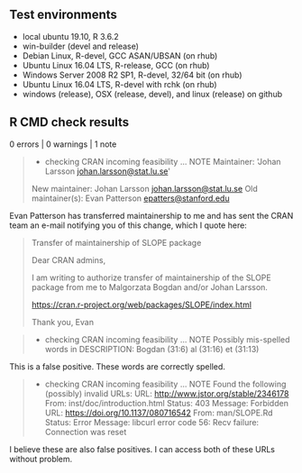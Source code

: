 ## Test environments

* local ubuntu 19.10, R 3.6.2
* win-builder (devel and release)
* Debian Linux, R-devel, GCC ASAN/UBSAN (on rhub)
* Ubuntu Linux 16.04 LTS, R-release, GCC (on rhub)
* Windows Server 2008 R2 SP1, R-devel, 32/64 bit (on rhub)
* Ubuntu Linux 16.04 LTS, R-devel with rchk (on rhub)
* windows (release), OSX (release, devel), and linux (release) on github

## R CMD check results

0 errors | 0 warnings | 1 note

> * checking CRAN incoming feasibility ... NOTE
> Maintainer: 'Johan Larsson <johan.larsson@stat.lu.se>'
> 
> New maintainer:
>   Johan Larsson <johan.larsson@stat.lu.se>
> Old maintainer(s):
>   Evan Patterson <epatters@stanford.edu>

Evan Patterson has transferred maintainership to me and has
sent the CRAN team an e-mail notifying you of this change, which I quote here:

> Transfer of maintainership of SLOPE package
> 
> Dear CRAN admins,
> 
> I am writing to authorize transfer of maintainership of the SLOPE package 
> from me to Malgorzata Bogdan and/or Johan Larsson.
> 
> https://cran.r-project.org/web/packages/SLOPE/index.html
> 
> Thank you,
> Evan

> * checking CRAN incoming feasibility ... NOTE
> Possibly mis-spelled words in DESCRIPTION:
>   Bogdan (31:6)
>   al (31:16)
>   et (31:13)
  
This is a false positive. These words are correctly spelled.

> * checking CRAN incoming feasibility ... NOTE
> Found the following (possibly) invalid URLs:
>   URL: http://www.jstor.org/stable/2346178
>     From: inst/doc/introduction.html
>     Status: 403
>     Message: Forbidden
>   URL: https://doi.org/10.1137/080716542
>     From: man/SLOPE.Rd
>     Status: Error
>     Message: libcurl error code 56:
>       	Recv failure: Connection was reset

I believe these are also false positives. I can access both of these
URLs without problem.

  
  


